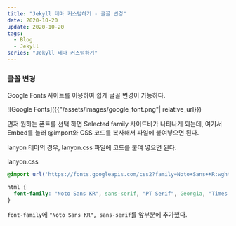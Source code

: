 ```yaml
---
title: "Jekyll 테마 커스텀하기 - 글꼴 변경"
date: 2020-10-20
update: 2020-10-20
tags:
  - Blog
  - Jekyll
series: "Jekyll 테마 커스텀하기"
---
```


### 글꼴 변경
Google Fonts 사이트를 이용하여 쉽게 글꼴 변경이 가능하다.

![Google Fonts]({{"/assets/images/google_font.png"| relative_url}})

먼저 원하는 폰트를 선택 하면 Selected family 사이드바가 나타나게 되는데, 여기서 Embed를 눌러 @import와 CSS 코드를 복사해서 파일에 붙여넣으면 된다.

lanyon 테마의 경우, lanyon.css 파일에 코드를 붙여 넣으면 된다.

lanyon.css

```css
@import url('https://fonts.googleapis.com/css2?family=Noto+Sans+KR:wght@100;300;400;500;700;900&display=swap');
```

```css
html {
  font-family: "Noto Sans KR", sans-serif, "PT Serif", Georgia, "Times New Roman", serif;
}
```
`font-family`에 `"Noto Sans KR", sans-serif`를 앞부분에 추가했다.